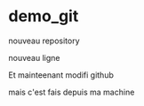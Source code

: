 # demo_git
nouveau repository

nouveau ligne

Et mainteenant modifi github

mais c'est fais depuis ma machine
